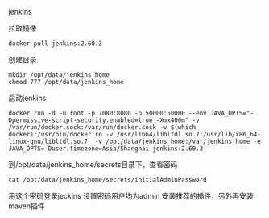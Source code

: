 jenkins

拉取镜像
```
docker pull jenkins:2.60.3
```
创建目录
```
mkdir /opt/data/jenkins_home
chmod 777 /opt/data/jenkins_home
```
启动jenkins
```
docker run -d -u root -p 7080:8080 -p 50000:50000 --env JAVA_OPTS="-Dpermissive-script-security.enabled=true -Xmx400m" -v /var/run/docker.sock:/var/run/docker.sock -v $(which docker):/usr/bin/docker:ro -v /usr/lib64/libltdl.so.7:/usr/lib/x86_64-linux-gnu/libltdl.so.7  -v /opt/data/jenkins_home:/var/jenkins_home -e JAVA_OPTS=-Duser.timezone=Asia/Shanghai jenkins:2.60.3
```
到/opt/data/jenkins_home/secrets目录下，查看密码
```
cat /opt/data/jenkins_home/secrets/initialAdminPassword
```
用这个密码登录jeckins
设置密码用户均为admin
安装推荐的插件，另外再安装maven插件